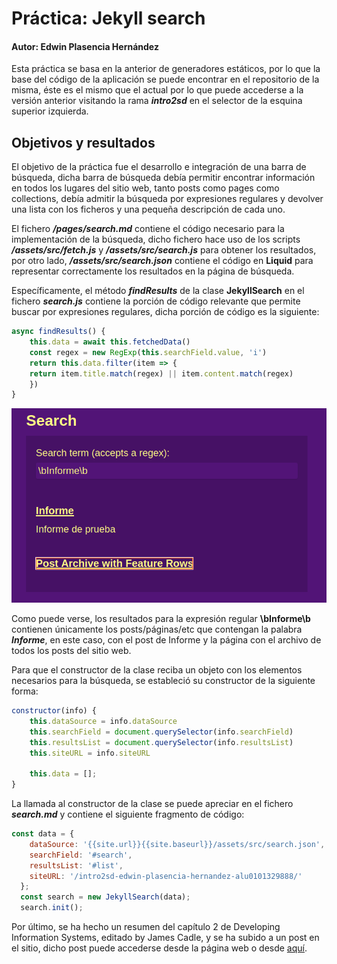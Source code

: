 # Práctica: Jekyll search
#### Autor: Edwin Plasencia Hernández

Esta práctica se basa en la anterior de generadores estáticos, por lo que la base del código de la aplicación se puede encontrar en el repositorio de la misma, éste es el mismo que el actual por lo que puede accederse a la versión anterior visitando la rama ***intro2sd*** en el selector de la esquina superior izquierda.

## Objetivos y resultados

El objetivo de la práctica fue el desarrollo e integración de una barra de búsqueda, dicha barra de búsqueda debía permitir encontrar información en todos los lugares del sitio web, tanto posts como pages como collections, debía admitir la búsqueda por expresiones regulares y devolver una lista con los ficheros y una pequeña descripción de cada uno.

El fichero ***/pages/search.md*** contiene el código necesario para la implementación de la búsqueda, dicho fichero hace uso de los scripts ***/assets/src/fetch.js*** y ***/assets/src/search.js*** para obtener los resultados, por otro lado, ***/assets/src/search.json*** contiene el código en **Liquid** para representar correctamente los resultados en la página de búsqueda.

Específicamente, el método ***findResults*** de la clase **JekyllSearch** en el fichero ***search.js*** contiene la porción de código relevante que permite buscar por expresiones regulares, dicha porción de código es la siguiente:

```js
async findResults() {
    this.data = await this.fetchedData()
    const regex = new RegExp(this.searchField.value, 'i')
    return this.data.filter(item => {
    return item.title.match(regex) || item.content.match(regex)
    })
}
```

![search](./report/search.png)

Como puede verse, los resultados para la expresión regular **\bInforme\b** contienen únicamente los posts/páginas/etc que contengan la palabra ***Informe***, en este caso, con el post de Informe y la página con el archivo de todos los posts del sitio web.

Para que el constructor de la clase reciba un objeto con los elementos necesarios para la búsqueda, se estableció su constructor de la siguiente forma:

```js
constructor(info) {
    this.dataSource = info.dataSource
    this.searchField = document.querySelector(info.searchField)
    this.resultsList = document.querySelector(info.resultsList)
    this.siteURL = info.siteURL

    this.data = [];
}
```

La llamada al constructor de la clase se puede apreciar en el fichero ***search.md*** y contiene el siguiente fragmento de código:

```js
const data = {
    dataSource: '{{site.url}}{{site.baseurl}}/assets/src/search.json',
    searchField: '#search',
    resultsList: '#list',
    siteURL: '/intro2sd-edwin-plasencia-hernandez-alu0101329888/'
  };
  const search = new JekyllSearch(data);
  search.init();
```

Por último, se ha hecho un resumen del capítulo 2 de Developing Information Systems, editado by James Cadle, y se ha subido a un post en el sitio, dicho post puede accederse desde la página web o desde [aquí](https://ull-mii-sytws-2425.github.io/intro2sd-edwin-plasencia-hernandez-alu0101329888/resumen2/).
